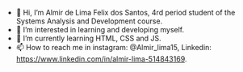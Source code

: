 - 👋 Hi, I’m Almir de Lima Felix dos Santos, 4rd period student of the Systems Analysis and Development course.
- 👀 I’m interested in learning and developing myself.
- 🌱 I’m currently learning HTML, CSS and JS.
- 📫 How to reach me in instagram: @Almir_lima15, Linkedin: https://www.linkedin.com/in/almir-lima-514843169.

<!---
AlmirLima150/AlmirLima150 is a ✨ special ✨ repository because its `README.md` (this file) appears on your GitHub profile.
You can click the Preview link to take a look at your changes.
--->
